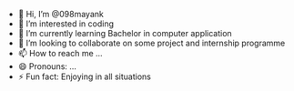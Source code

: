 - 👋 Hi, I’m @098mayank
- 👀 I’m interested in coding
- 🌱 I’m currently learning Bachelor in computer application
- 💞️ I’m looking to collaborate on some project and internship programme
- 📫 How to reach me ...
- 😄 Pronouns: ...
- ⚡ Fun fact: Enjoying in all situations

<!---
098mayank/098mayank is a ✨ special ✨ repository because its `README.md` (this file) appears on your GitHub profile.
You can click the Preview link to take a look at your changes.
--->
